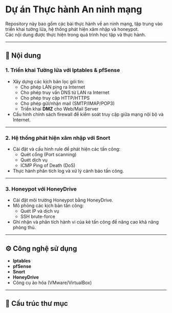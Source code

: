 # Dự án Thực hành An ninh mạng

Repository này bao gồm các bài thực hành về an ninh mạng, tập trung vào triển khai tường lửa, hệ thống phát hiện xâm nhập và honeypot.  
Các nội dung được thực hiện trong quá trình học tập và thực hành.

---

## 📌 Nội dung

### 1. Triển khai Tường lửa với **Iptables & pfSense**
- Xây dựng các kịch bản lọc gói tin:
  - Cho phép LAN ping ra Internet
  - Cho phép truy vấn DNS từ LAN ra Internet
  - Cho phép truy cập HTTP/HTTPS
  - Cho phép gửi/nhận mail (SMTP/IMAP/POP3)
  - Triển khai **DMZ** cho Web/Mail Server
- Cấu hình chính sách firewall để kiểm soát truy cập giữa mạng nội bộ và Internet.

---

### 2. Hệ thống phát hiện xâm nhập với **Snort**
- Cài đặt và cấu hình rule để phát hiện các tấn công:
  - Quét cổng (Port scanning)
  - Quét dịch vụ
  - ICMP Ping of Death (DoS)
- Thực hành phân tích log và xử lý cảnh báo tấn công.

---

### 3. Honeypot với **HoneyDrive**
- Cài đặt môi trường Honeypot bằng HoneyDrive.  
- Mô phỏng các kịch bản tấn công:
  - Quét IP và dịch vụ
  - SSH brute-force
- Ghi nhận và phân tích hành vi của kẻ tấn công để nâng cao khả năng phòng thủ.

---

## ⚙️ Công nghệ sử dụng
- **Iptables**
- **pfSense**
- **Snort**
- **HoneyDrive**
- Công cụ ảo hóa (VMware/VirtualBox)

---



## 📂 Cấu trúc thư mục

